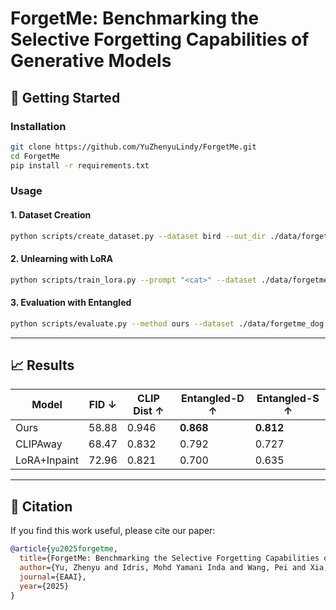 # ForgetMe: Benchmarking the Selective Forgetting Capabilities of Generative Models

## 🚀 Getting Started

### Installation

```bash
git clone https://github.com/YuZhenyuLindy/ForgetMe.git
cd ForgetMe
pip install -r requirements.txt
```

### Usage

#### 1. Dataset Creation

```bash
python scripts/create_dataset.py --dataset bird --out_dir ./data/forgetme_bird
```

#### 2. Unlearning with LoRA

```bash
python scripts/train_lora.py --prompt "<cat>" --dataset ./data/forgetme_cat
```

#### 3. Evaluation with Entangled

```bash
python scripts/evaluate.py --method ours --dataset ./data/forgetme_dog
```

---

## 📈 Results

| Model        | FID ↓ | CLIP Dist ↑ | Entangled-D ↑ | Entangled-S ↑ |
| ------------ | ----- | ----------- | ------------- | ------------- |
| Ours         | 58.88 | 0.946       | **0.868**     | **0.812**     |
| CLIPAway     | 68.47 | 0.832       | 0.792         | 0.727         |
| LoRA+Inpaint | 72.96 | 0.821       | 0.700         | 0.635         |

---

## 📜 Citation

If you find this work useful, please cite our paper:

```bibtex
@article{yu2025forgetme,
  title={ForgetMe: Benchmarking the Selective Forgetting Capabilities of Generative Models},
  author={Yu, Zhenyu and Idris, Mohd Yamani Inda and Wang, Pei and Xia, Yuelong and Xiang, Yong},
  journal={EAAI},
  year={2025}
}
```
